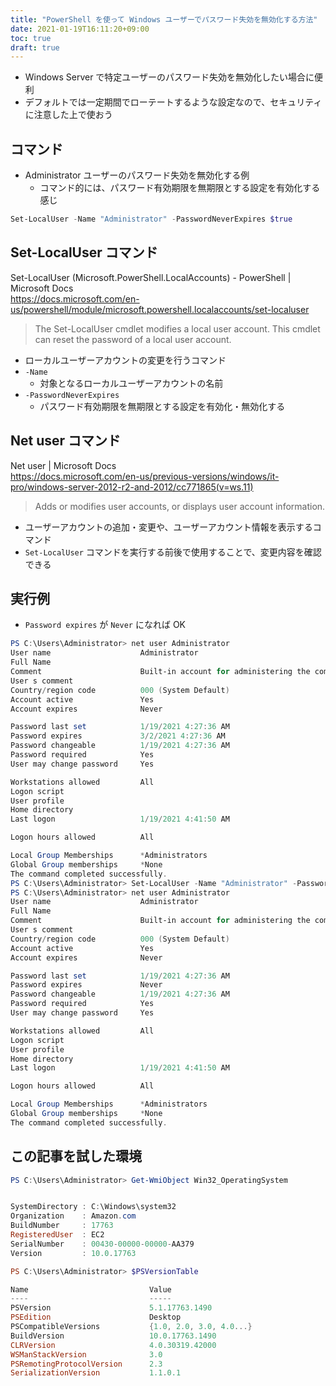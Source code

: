 ```yaml
---
title: "PowerShell を使って Windows ユーザーでパスワード失効を無効化する方法"
date: 2021-01-19T16:11:20+09:00
toc: true
draft: true
---
```


- Windows Server で特定ユーザーのパスワード失効を無効化したい場合に便利
- デフォルトでは一定期間でローテートするような設定なので、セキュリティに注意した上で使おう

<!--more-->


## コマンド

- Administrator ユーザーのパスワード失効を無効化する例
    - コマンド的には、パスワード有効期限を無期限とする設定を有効化する感じ

```powershell
Set-LocalUser -Name "Administrator" -PasswordNeverExpires $true
```


## Set-LocalUser コマンド

Set-LocalUser (Microsoft.PowerShell.LocalAccounts) - PowerShell | Microsoft Docs  
https://docs.microsoft.com/en-us/powershell/module/microsoft.powershell.localaccounts/set-localuser

> The Set-LocalUser cmdlet modifies a local user account. This cmdlet can reset the password of a local user account.

- ローカルユーザーアカウントの変更を行うコマンド
- `-Name`
    - 対象となるローカルユーザーアカウントの名前
- `-PasswordNeverExpires`
    - パスワード有効期限を無期限とする設定を有効化・無効化する


## Net user コマンド

Net user | Microsoft Docs  
https://docs.microsoft.com/en-us/previous-versions/windows/it-pro/windows-server-2012-r2-and-2012/cc771865(v=ws.11)

> Adds or modifies user accounts, or displays user account information.

- ユーザーアカウントの追加・変更や、ユーザーアカウント情報を表示するコマンド
- `Set-LocalUser` コマンドを実行する前後で使用することで、変更内容を確認できる


## 実行例

- `Password expires` が `Never` になれば OK

```powershell
PS C:\Users\Administrator> net user Administrator
User name                    Administrator
Full Name
Comment                      Built-in account for administering the computer/domain
User s comment
Country/region code          000 (System Default)
Account active               Yes
Account expires              Never

Password last set            1/19/2021 4:27:36 AM
Password expires             3/2/2021 4:27:36 AM
Password changeable          1/19/2021 4:27:36 AM
Password required            Yes
User may change password     Yes

Workstations allowed         All
Logon script
User profile
Home directory
Last logon                   1/19/2021 4:41:50 AM

Logon hours allowed          All

Local Group Memberships      *Administrators
Global Group memberships     *None
The command completed successfully.
PS C:\Users\Administrator> Set-LocalUser -Name "Administrator" -PasswordNeverExpires $true
PS C:\Users\Administrator> net user Administrator
User name                    Administrator
Full Name
Comment                      Built-in account for administering the computer/domain
User s comment
Country/region code          000 (System Default)
Account active               Yes
Account expires              Never

Password last set            1/19/2021 4:27:36 AM
Password expires             Never
Password changeable          1/19/2021 4:27:36 AM
Password required            Yes
User may change password     Yes

Workstations allowed         All
Logon script
User profile
Home directory
Last logon                   1/19/2021 4:41:50 AM

Logon hours allowed          All

Local Group Memberships      *Administrators
Global Group memberships     *None
The command completed successfully.
```


## この記事を試した環境

```powershell
PS C:\Users\Administrator> Get-WmiObject Win32_OperatingSystem


SystemDirectory : C:\Windows\system32
Organization    : Amazon.com
BuildNumber     : 17763
RegisteredUser  : EC2
SerialNumber    : 00430-00000-00000-AA379
Version         : 10.0.17763

PS C:\Users\Administrator> $PSVersionTable

Name                           Value
----                           -----
PSVersion                      5.1.17763.1490
PSEdition                      Desktop
PSCompatibleVersions           {1.0, 2.0, 3.0, 4.0...}
BuildVersion                   10.0.17763.1490
CLRVersion                     4.0.30319.42000
WSManStackVersion              3.0
PSRemotingProtocolVersion      2.3
SerializationVersion           1.1.0.1
```